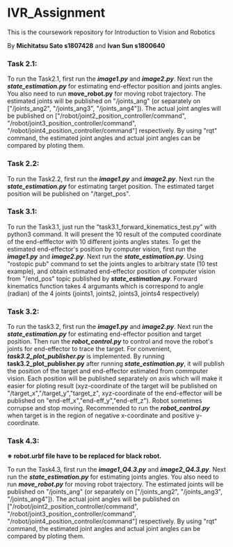 # IVR_Assignment
This is the coursework repository for Introduction to Vision and Robotics

By **Michitatsu Sato s1807428** and **Ivan Sun s1800640**

### **Task 2.1:**

To run the Task2.1, first run the ***image1.py*** and ***image2.py***. Next run the ***state_estimation.py*** for estimating end-effector position and joints angles. You also need to run **move_robot.py** for moving robot trajectory. The estimated joints will be published on "/joints_ang" (or separately on ["/joints_ang2", "/joints_ang3", "/joints_ang4"]). The actual joint angles will be published on ["/robot/joint2_position_controller/command", "/robot/joint3_position_controller/command", "/robot/joint4_position_controller/command"] respectively. By using "rqt" command, the estimated joint angles and actual joint angles can be compared by ploting them.

  
### **Task 2.2:**

To run the Task2.2, first run the ***image1.py*** and ***image2.py***. Next run the ***state_estimation.py*** for estimating target position. 
The estimated target position will be published on "/target_pos".

  
### **Task 3.1:**

To run the Task3.1, just run the "task3.1_forward_kinematics_test.py" with python3 command. It will present the 10 result of the computed coordinate of the end-efffector with 10 different joints angles states. To get the estimated end-effector's position by computer vision, first run the ***image1.py*** and ***image2.py***. Next run the ***state_estimation.py***. Using "rostopic pub" command to set the joints angles to arbitrary state (10 test example), and obtain estimated end-effector position of computer vision from "/end_pos" topic published by ***state_estimation.py***. 
Forward kinematics function takes 4 argumants which is correspond to angle (radian) of the 4 joints (joints1, joints2, joints3, joints4 respectively) 

  
### **Task 3.2:**

To run the task3.2, first run the ***image1.py*** and ***image2.py***. Next run the ***state_estimation.py*** for estimating end-effector position and target position. Then run the ***robot_control.py*** to control and move the robot's joints for end-effector to trace the target. For convenient, ***task3.2_plot_publisher.py*** is implemented. By running **task3.2_plot_publisher.py** after running ***state_estimation.py***, it will publish the position of the target and end-effector estimated from commputer vision. Each position will be published separately on axis which will make it easier for ploting result (xyz-coordinate of the target will be published on "/target_x","/target_y","target_z", xyz-coordinate of the end-effector will be published on "end-eff_x","end-eff_y","end-eff_z").
Robot sometimes corrupse and stop moving. Recommended to run the ***robot_control.py*** when target is in the region of negative x-coordinate and positive y-coordinate.

  
### **Task 4.3:**

**※ robot.urbf file have to be replaced for black robot.**

To run the Task4.3, first run the ***image1_Q4.3.py*** and ***image2_Q4.3.py***. Next run the ***state_estimation.py*** for estimating joints angles. You also need to run ***move_robot.py*** for moving robot trajectory. The estimated joints will be published on "/joints_ang" (or separately on ["/joints_ang2", "/joints_ang3", "/joints_ang4"]). The actual joint angles will be published on ["/robot/joint2_position_controller/command", "/robot/joint3_position_controller/command", "/robot/joint4_position_controller/command"] respectively. By using "rqt" command, the estimated joint angles and actual joint angles can be compared by ploting them.
      
